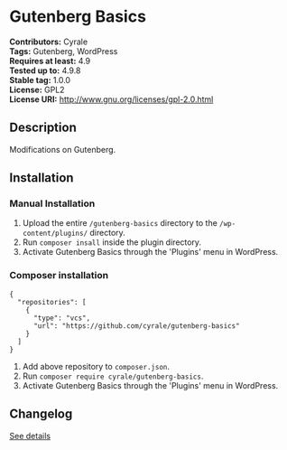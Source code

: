 # Gutenberg Basics #
**Contributors:**      Cyrale  
**Tags:**              Gutenberg, WordPress  
**Requires at least:** 4.9  
**Tested up to:**      4.9.8  
**Stable tag:**        1.0.0  
**License:**           GPL2  
**License URI:**       http://www.gnu.org/licenses/gpl-2.0.html  

## Description ##

Modifications on Gutenberg.

## Installation ##

### Manual Installation ###

1. Upload the entire `/gutenberg-basics` directory to the `/wp-content/plugins/` directory.
2. Run `composer insall` inside the plugin directory.
3. Activate Gutenberg Basics through the 'Plugins' menu in WordPress.

### Composer installation

```
{
  "repositories": [
    {
      "type": "vcs",
      "url": "https://github.com/cyrale/gutenberg-basics"
    }
  ]
}
```

1. Add above repository to `composer.json`.
2. Run `composer require cyrale/gutenberg-basics`.
3. Activate Gutenberg Basics through the 'Plugins' menu in WordPress.

## Changelog ##

[See details](https://github.com/cyrale/gutenberg-basics/blob/master/CHANGELOG.md)
